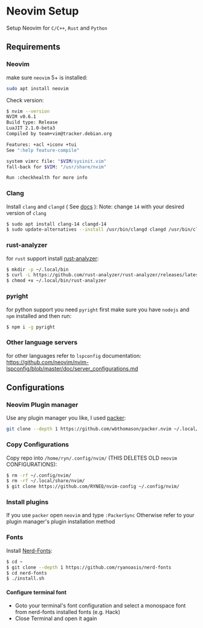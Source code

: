 
# Neovim Setup
Setup Neovim for `C/C++`, `Rust` and `Python`
## Requirements
### Neovim
make sure `neovim` 5+ is installed:
```bash
sudo apt install neovim
```
Check version:
```bash
$ nvim --version
NVIM v0.6.1
Build type: Release
LuaJIT 2.1.0-beta3
Compiled by team+vim@tracker.debian.org

Features: +acl +iconv +tui
See ":help feature-compile"

system vimrc file: "$VIM/sysinit.vim"
fall-back for $VIM: "/usr/share/nvim"

Run :checkhealth for more info
```
### Clang
Install `clang` and `clangd` ( See [docs](https://clangd.llvm.org/installation.html) ):
Note: change `14` with your desired version of `clang`
```bash
$ sudo apt install clang-14 clangd-14
$ sudo update-alternatives --install /usr/bin/clangd clangd /usr/bin/clangd-14 100
```

### rust-analyzer
for `rust` support install [rust-analyzer](https://rust-analyzer.github.io/manual.html#rust-analyzer-language-server-binary):
```bash
$ mkdir -p ~/.local/bin
$ curl -L https://github.com/rust-analyzer/rust-analyzer/releases/latest/download/rust-analyzer-x86_64-unknown-linux-gnu.gz | gunzip -c - > ~/.local/bin/rust-analyzer
$ chmod +x ~/.local/bin/rust-analyzer
```
### pyright
for python support you need `pyright`
first make sure you have `nodejs` and `npm` installed and then run:
```bash
$ npm i -g pyright
```

### Other language servers
for other languages refer to `lspconfig` documentation:
https://github.com/neovim/nvim-lspconfig/blob/master/doc/server_configurations.md

## Configurations
### Neovim Plugin manager
Use any plugin manager you like, I used [packer](https://github.com/wbthomason/packer.nvim):

 ```bash
 git clone --depth 1 https://github.com/wbthomason/packer.nvim ~/.local/share/nvim/site/pack/packer/start/packer.nvim
 ```
 ### Copy Configurations
 Copy repo into `/home/ryn/.config/nvim/` (THIS DELETES OLD `neovim` CONFIGURATIONS):
 ```bash
 $ rm -rf ~/.config/nvim/
 $ rm -rf ~/.local/share/nvim/
 $ git clone https://github.com/RYNEQ/nvim-config ~/.config/nvim/
 ```

 ### Install plugins
 If you use `packer` open `neovim` and type `:PackerSync` Otherwise refer to your plugin manager's plugin installation method

### Fonts
Install [Nerd-Fonts](https://github.com/ryanoasis/nerd-fonts#font-installation):
```bash
$ cd ~
$ git clone --depth 1 https://github.com/ryanoasis/nerd-fonts
$ cd nerd-fonts
$ ./install.sh
```
#### Configure terminal font
- Goto your terminal's font configuration and select a monospace font from nerd-fonts installed fonts (e.g. Hack)
- Close Terminal and open it again
